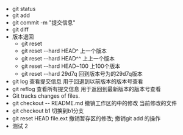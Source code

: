 + git status
+ git add
+ git commit -m "提交信息"
+ git diff
+ 版本退回
    * git reset
    * git reset --hard HEAD^ 上一个版本
    * git reset --hard HEAD^^ 上上一个版本
    * git reset --hard HEAD~100 上100个版本
    * git reset --hard 29d7q 回到版本号为的29d7q版本
+ git log 查看提交信息 用于回退到以前版本的版本号查看
+ git reflog 查看所有提交信息 用于返回到最新版本的版本号查看
+ Git tracks changes of files.
+ git checkout -- README.md 撤销工作区的中的修改 当前修改的文件
+ git checkout b1 切换到b1分支
+ git reset HEAD file.ext 撤销暂存区的修改; 撤销git add 的操作
+ 测试 2